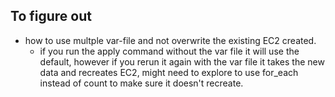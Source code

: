 ## To figure out

- how to use multple var-file and not overwrite the existing EC2 created.
  - if you run the apply command without the var file it will use the default, however if you rerun it again with the var file it takes the new data and recreates EC2, might need to explore to use for_each instead of count to make sure it doesn't recreate.